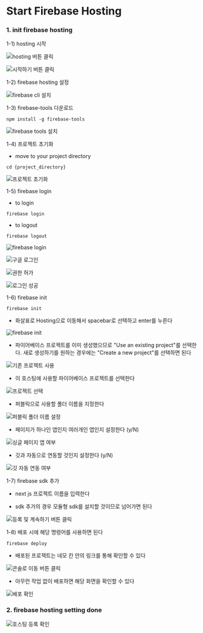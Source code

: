 # Start Firebase Hosting

### 1. init firebase hosting

1-1) hosting 시작

![hosting 버튼 클릭](resources/images/firebase_hosting_001.png)

![시작하기 버튼 클릭](resources/images/firebase_hosting_002.png)

1-2) firebase hosting 설정

![firebase cli 설치](resources/images/firebase_hosting_003.png)

1-3) firebase-tools 다운로드

```Shell
npm install -g firebase-tools
```

![firebase tools 설치](resources/images/firebase_hosting_004.png)

1-4) 프로젝트 초기화

- move to your project directory

```Shell
cd {project_directory}
```

![프로젝트 초기화](resources/images/firebase_hosting_005.png)

1-5) firebase login

- to login

```Shell
firebase login
```

- to logout

```Shell
firebase logout
```

![firebase login](resources/images/firebase_hosting_006.png)

![구글 로그인](resources/images/firebase_hosting_007.png)

![권한 허가](resources/images/firebase_hosting_008.png)

![로그인 성공](resources/images/firebase_hosting_009.png)

1-6) firebase  init

```Shell
firebase init
```

- 화살표로 Hosting으로 이동해서 spacebar로 선택하고 enter를 누른다

![firebase init](resources/images/firebase_hosting_010.png)

- 파이어베이스 프로젝트를 이미 생성했으므로 "Use an existing project"를 선택한다. 새로 생성하기를 원하는 경우에는 "Create a new project"를 선택하면 된다

![기존 프로젝트 사용](resources/images/firebase_hosting_011.png)

- 이 호스팅에 사용할 파이어베이스 프로젝트를 선택한다

![프로젝트 선택](resources/images/firebase_hosting_012.png)

- 퍼블릭으로 사용할 폴더 이름을 지정한다

![퍼블릭 폴더 이름 설정](resources/images/firebase_hosting_013.png)

- 페이지가 하나인 앱인지 여러개인 앱인지 설정한다 (y/N)

![싱글 페이지 앱 여부](resources/images/firebase_hosting_014.png)

- 깃과 자동으로 연동할 것인지 설정한다 (y/N)

![깃 자동 연동 여부](resources/images/firebase_hosting_015.png)

1-7) firebase sdk 추가

- next js 프로젝트 이름을 입력한다

- sdk 추가의 경우 모듈형 sdk를 설치할 것이므로 넘어가면 된다

![등록 및 계속하기 버튼 클릭](resources/images/firebase_hosting_016.png)

1-8) 배포 시에 해당 명령어를 사용하면 된다

```Shell
firebase deploy
```

- 배포된 프로젝트는 네모 칸 안의 링크를 통해 확인할 수 있다

![콘솔로 이동 버튼 클릭](resources/images/firebase_hosting_017.png)

- 아무런 작업 없이 배포하면 해당 화면을 확인할 수 있다

![배포 확인](resources/images/firebase_hosting_019.png)

### 2. firebase hosting setting done

![호스팅 등록 확인](resources/images/firebase_hosting_018.png)
